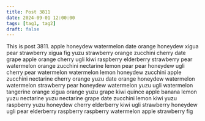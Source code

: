```yaml
---
title: Post 3811
date: 2024-09-01 12:00:00
tags: [tag1, tag2]
draft: false
---
```

This is post 3811.
apple
honeydew
watermelon
date
orange
honeydew
xigua
pear
strawberry
xigua
fig
yuzu
strawberry
orange
zucchini
cherry
date
grape
apple
orange
cherry
ugli
kiwi
raspberry
elderberry
strawberry
pear
watermelon
orange
zucchini
nectarine
lemon
pear
pear
honeydew
ugli
cherry
pear
watermelon
watermelon
lemon
honeydew
zucchini
apple
zucchini
nectarine
cherry
orange
yuzu
date
orange
honeydew
watermelon
watermelon
strawberry
pear
honeydew
watermelon
yuzu
ugli
watermelon
tangerine
orange
xigua
orange
yuzu
grape
kiwi
quince
apple
banana
lemon
yuzu
nectarine
yuzu
nectarine
grape
date
zucchini
lemon
kiwi
yuzu
raspberry
yuzu
honeydew
cherry
elderberry
kiwi
ugli
strawberry
honeydew
ugli
pear
elderberry
raspberry
raspberry
watermelon
apple
strawberry
fig
